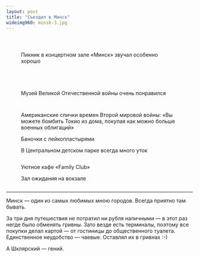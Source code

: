 ```yaml
---
layout: post
title: "Съездил в Минск"
wideimg960: minsk-3.jpg
---
```


<!-- more -->

<figure class="out-of-width-960">
  <img src="/i/minsk/minsk-10.jpg" alt="">
</figure>

<figure class="out-of-width-960">
  <img src="/i/minsk/minsk-0.jpg" alt="">
</figure>

<figure class="out-of-width-960">
  <img src="/i/minsk/minsk-1.jpg" alt="">
</figure>

<figure class="out-of-width-960">
  <img src="/i/minsk/minsk-4.jpg" alt="">
  <figcaption>
    Пикник в концертном зале «Минск» звучал особенно хорошо
  </figcaption>
</figure>

<figure class="out-of-width-960">
  <img src="/i/minsk/minsk-5.jpg" alt="">
</figure>

<figure class="out-of-width-960">
  <img src="/i/minsk/minsk-6.jpg" alt="">
</figure>

<figure class="out-of-width-960">
  <img src="/i/minsk/minsk-7.jpg" alt="">
</figure>

<figure class="out-of-width-960">
  <img src="/i/minsk/minsk-8.jpg" alt="">
</figure>

<!--<figure class="out-of-width-960">
  <img src="/i/minsk/minsk-9.jpg" alt="">
</figure>-->

<!--<figure class="out-of-width-960">
  <img src="/i/minsk/minsk-11.jpg" alt="">
</figure>-->

<figure class="out-of-width-960">
  <img src="/i/minsk/minsk-13.jpg" alt="">
  <figcaption>Музей Великой Отечественной войны очень понравился</figcaption>
</figure>

<figure class="out-of-width-960">
  <img src="/i/minsk/minsk-12.jpg" alt="">
</figure>

<figure class="out-of-width-960">
  <img src="/i/minsk/minsk-14.jpg" alt="">  
</figure>

<figure class="out-of-width-960">
  <img src="/i/minsk/minsk-16.jpg" alt="">
  <figcaption>Американские спички времен Второй мировой войны: «Вы можете бомбить Токио из дома, покупая как можно больше военных облигаций»</figcaption>
</figure>

<figure class="out-of-width-960">
  <img src="/i/minsk/minsk-17.jpg" alt="">
  <figcaption>Баночки с лейкопластырями</figcaption>
</figure>

<figure class="out-of-width-960">
  <img src="/i/minsk/minsk-18.jpg" alt="">
  <figcaption>В Центральном детском парке всегда много уток</figcaption>
</figure>

<figure class="out-of-width-960">
  <img src="/i/minsk/minsk-9.jpg" alt="">
</figure>

<figure class="out-of-width-960">
  <img src="/i/minsk/minsk-19.jpg" alt="">
  <figcaption>Уютное кафе «Family Club»</figcaption>
</figure>

<figure class="out-of-width-960">
  <img src="/i/minsk/minsk-20.jpg" alt="">
  <figcaption>Зал ожидания на вокзале</figcaption>
</figure>

<figure class="out-of-width-960">
  <img src="/i/minsk/minsk-21.jpg" alt="">
</figure>

---

Минск — один из самых любимых мною городов. Всегда приятно там бывать.

За три дня путешествия не потратил ни рубля наличными — в этот раз негде было обменять гривны. Зато везде есть терминалы, поэтому все покупки делал картой — от гостиницы до общественного туалета. Единственное неудобство — чаевые. Оставлял их в гривнах :-)

А Шклярский — гений.
